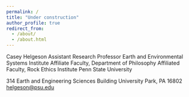 ```yaml
---
permalink: /
title: "Under construction"
author_profile: true
redirect_from: 
  - /about/
  - /about.html
---
```


Casey Helgeson
Assistant Research Professor
Earth and Environmental Systems Institute
Affiliate Faculty, Department of Philosophy
Affiliated Faculty, Rock Ethics Institute
Penn State University

314 Earth and Engineering Sciences Building
University Park, PA 16802
helgeson@psu.edu
